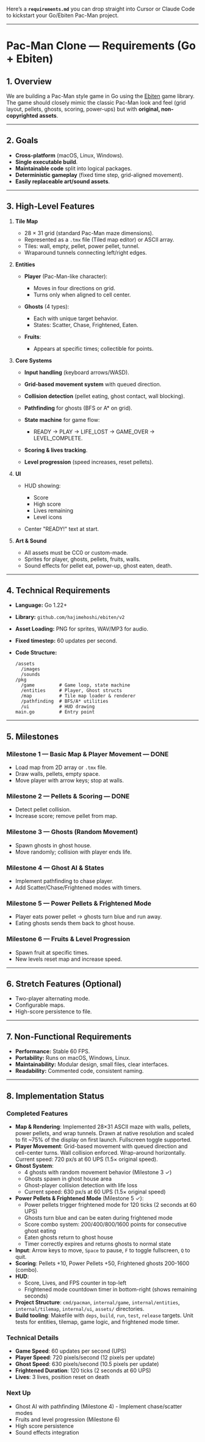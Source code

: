Here’s a **`requirements.md`** you can drop straight into Cursor or Claude Code to kickstart your Go/Ebiten Pac-Man project.

---

# Pac-Man Clone — Requirements (Go + Ebiten)

## 1. Overview

We are building a Pac-Man style game in Go using the [Ebiten](https://ebiten.org/) game library.
The game should closely mimic the classic Pac-Man look and feel (grid layout, pellets, ghosts, scoring, power-ups) but with **original, non-copyrighted assets**.

---

## 2. Goals

* **Cross-platform** (macOS, Linux, Windows).
* **Single executable build**.
* **Maintainable code** split into logical packages.
* **Deterministic gameplay** (fixed time step, grid-aligned movement).
* **Easily replaceable art/sound assets**.

---

## 3. High-Level Features

1. **Tile Map**

   * 28 × 31 grid (standard Pac-Man maze dimensions).
   * Represented as a `.tmx` file (Tiled map editor) or ASCII array.
   * Tiles: wall, empty, pellet, power pellet, tunnel.
   * Wraparound tunnels connecting left/right edges.

2. **Entities**

   * **Player** (Pac-Man-like character):

     * Moves in four directions on grid.
     * Turns only when aligned to cell center.
   * **Ghosts** (4 types):

     * Each with unique target behavior.
     * States: Scatter, Chase, Frightened, Eaten.
   * **Fruits**:

     * Appears at specific times; collectible for points.

3. **Core Systems**

   * **Input handling** (keyboard arrows/WASD).
   * **Grid-based movement system** with queued direction.
   * **Collision detection** (pellet eating, ghost contact, wall blocking).
   * **Pathfinding** for ghosts (BFS or A\* on grid).
   * **State machine** for game flow:

     * READY → PLAY → LIFE\_LOST → GAME\_OVER → LEVEL\_COMPLETE.
   * **Scoring & lives tracking**.
   * **Level progression** (speed increases, reset pellets).

4. **UI**

   * HUD showing:

     * Score
     * High score
     * Lives remaining
     * Level icons
   * Center "READY!" text at start.

5. **Art & Sound**

   * All assets must be CC0 or custom-made.
   * Sprites for player, ghosts, pellets, fruits, walls.
   * Sound effects for pellet eat, power-up, ghost eaten, death.

---

## 4. Technical Requirements

* **Language:** Go 1.22+
* **Library:** `github.com/hajimehoshi/ebiten/v2`
* **Asset Loading:** PNG for sprites, WAV/MP3 for audio.
* **Fixed timestep:** 60 updates per second.
* **Code Structure:**

  ```
  /assets
    /images
    /sounds
  /pkg
    /game         # Game loop, state machine
    /entities     # Player, Ghost structs
    /map          # Tile map loader & renderer
    /pathfinding  # BFS/A* utilities
    /ui           # HUD drawing
  main.go         # Entry point
  ```

---

## 5. Milestones

### Milestone 1 — Basic Map & Player Movement — DONE

* Load map from 2D array or `.tmx` file.
* Draw walls, pellets, empty space.
* Move player with arrow keys; stop at walls.

### Milestone 2 — Pellets & Scoring — DONE

* Detect pellet collision.
* Increase score; remove pellet from map.

### Milestone 3 — Ghosts (Random Movement)

* Spawn ghosts in ghost house.
* Move randomly; collision with player ends life.

### Milestone 4 — Ghost AI & States

* Implement pathfinding to chase player.
* Add Scatter/Chase/Frightened modes with timers.

### Milestone 5 — Power Pellets & Frightened Mode

* Player eats power pellet → ghosts turn blue and run away.
* Eating ghosts sends them back to ghost house.

### Milestone 6 — Fruits & Level Progression

* Spawn fruit at specific times.
* New levels reset map and increase speed.

---

## 6. Stretch Features (Optional)

* Two-player alternating mode.
* Configurable maps.
* High-score persistence to file.

---

## 7. Non-Functional Requirements

* **Performance:** Stable 60 FPS.
* **Portability:** Runs on macOS, Windows, Linux.
* **Maintainability:** Modular design, small files, clear interfaces.
* **Readability:** Commented code, consistent naming.

---

## 8. Implementation Status

### Completed Features
- **Map & Rendering**: Implemented 28×31 ASCII maze with walls, pellets, power pellets, and wrap tunnels. Drawn at native resolution and scaled to fit ~75% of the display on first launch. Fullscreen toggle supported.
- **Player Movement**: Grid-based movement with queued direction and cell-center turns. Wall collision enforced. Wrap-around horizontally. Current speed: 720 px/s at 60 UPS (1.5× original speed).
- **Ghost System**: 
  - 4 ghosts with random movement behavior (Milestone 3 ✓)
  - Ghosts spawn in ghost house area
  - Ghost-player collision detection with life loss
  - Current speed: 630 px/s at 60 UPS (1.5× original speed)
- **Power Pellets & Frightened Mode** (Milestone 5 ✓):
  - Power pellets trigger frightened mode for 120 ticks (2 seconds at 60 UPS)
  - Ghosts turn blue and can be eaten during frightened mode
  - Score combo system: 200/400/800/1600 points for consecutive ghost eating
  - Eaten ghosts return to ghost house
  - Timer correctly expires and returns ghosts to normal state
- **Input**: Arrow keys to move, `Space` to pause, `F` to toggle fullscreen, `Q` to quit.
- **Scoring**: Pellets +10, Power Pellets +50, Frightened ghosts 200-1600 (combo).
- **HUD**: 
  - Score, Lives, and FPS counter in top-left
  - Frightened mode countdown timer in bottom-right (shows remaining seconds)
- **Project Structure**: `cmd/pacman`, `internal/game`, `internal/entities`, `internal/tilemap`, `internal/ui`, `assets/` directories.
- **Build tooling**: Makefile with `deps`, `build`, `run`, `test`, `release` targets. Unit tests for entities, tilemap, game logic, and frightened mode timer.

### Technical Details
- **Game Speed**: 60 updates per second (UPS)
- **Player Speed**: 720 pixels/second (12 pixels per update)
- **Ghost Speed**: 630 pixels/second (10.5 pixels per update)
- **Frightened Duration**: 120 ticks (2 seconds at 60 UPS)
- **Lives**: 3 lives, position reset on death

### Next Up
- Ghost AI with pathfinding (Milestone 4) - Implement chase/scatter modes
- Fruits and level progression (Milestone 6)
- High score persistence
- Sound effects integration